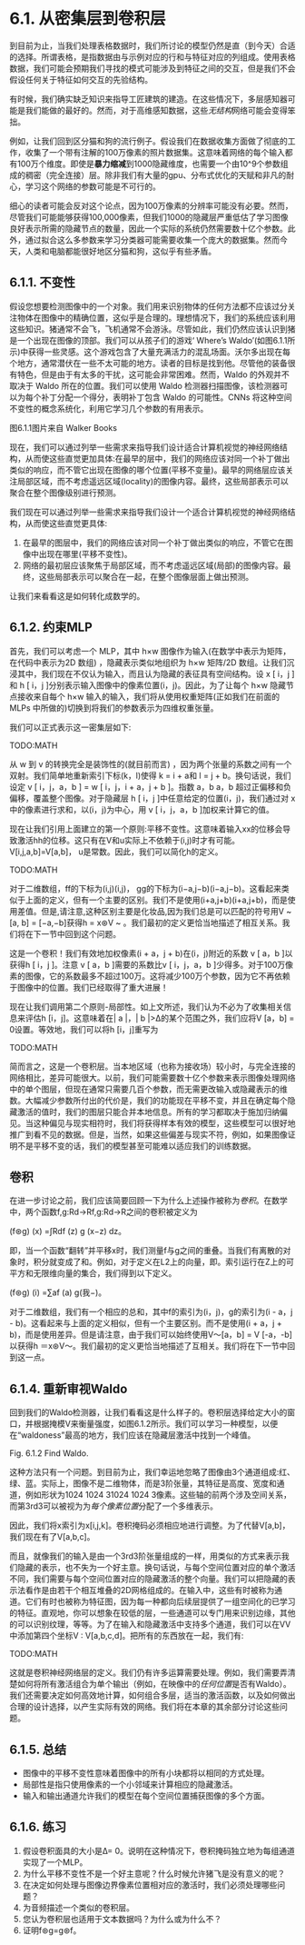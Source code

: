 

<!--
 * @version:
 * @Author:  StevenJokess https://github.com/StevenJokess
 * @Date: 2020-07-08 12:55:51
 * @LastEditors:  StevenJokess https://github.com/StevenJokess
 * @LastEditTime: 2020-07-16 20:15:24
 * @Description:translate
 * @TODO::
 * @Reference:http://preview.d2l.ai/d2l-en/PR-1185/chapter_convolutional-neural-networks/why-conv.html
-->


# 6.1. 从密集层到卷积层

到目前为止，当我们处理表格数据时，我们所讨论的模型仍然是直（到今天）合适的选择。所谓表格，是指数据由与示例对应的行和与特征对应的列组成。使用表格数据，我们可能会预期我们寻找的模式可能涉及到特征之间的交互，但是我们不会假设任何关于特征如何交互的先验结构。

有时候，我们确实缺乏知识来指导工匠建筑的建造。在这些情况下，多层感知器可能是我们能做的最好的。然而，对于高维感知数据，这些*无结构*网络可能会变得笨拙。

例如，让我们回到区分猫和狗的流行例子。假设我们在数据收集方面做了彻底的工作，收集了一个带有注解的100万像素的照片数据集。这意味着网络的每个输入都有100万个维度。即使是**暴力缩减**到1000隐藏维度，也需要一个由10^9个参数组成的稠密（完全连接）层。除非我们有大量的gpu、分布式优化的天赋和非凡的耐心，学习这个网络的参数可能是不可行的。

细心的读者可能会反对这个论点，因为100万像素的分辨率可能没有必要。然而，尽管我们可能能够获得100,000像素，但我们1000的隐藏层严重低估了学习图像良好表示所需的隐藏节点的数量，因此一个实际的系统仍然需要数十亿个参数。此外，通过拟合这么多参数来学习分类器可能需要收集一个庞大的数据集。然而今天，人类和电脑都能很好地区分猫和狗，这似乎有些矛盾。

## 6.1.1. 不变性

假设您想要检测图像中的一个对象。我们用来识别物体的任何方法都不应该过分关注物体在图像中的精确位置，这似乎是合理的。理想情况下，我们的系统应该利用这些知识。猪通常不会飞，飞机通常不会游泳。尽管如此，我们仍然应该认识到猪是一个出现在图像的顶部。我们可以从孩子们的游戏‘ Where’s Waldo’(如图6.1.1所示)中获得一些灵感。这个游戏包含了大量充满活力的混乱场面。沃尔多出现在每个地方，通常潜伏在一些不太可能的地方。读者的目标是找到他。尽管他的装备很有特色，但是由于有太多的干扰，这可能会非常困难。然而，Waldo 的外观并不取决于 Waldo 所在的位置。我们可以使用 Waldo 检测器扫描图像，该检测器可以为每个补丁分配一个得分，表明补丁包含 Waldo 的可能性。CNNs 将这种空间不变性的概念系统化，利用它学习几个参数的有用表示。

图6.1.1图片来自 Walker Books

现在，我们可以通过列举一些需求来指导我们设计适合计算机视觉的神经网络结构，从而使这些直觉更加具体:在最早的层中，我们的网络应该对同一个补丁做出类似的响应，而不管它出现在图像的哪个位置(平移不变量)。最早的网络层应该关注局部区域，而不考虑遥远区域(locality)的图像内容。最终，这些局部表示可以聚合在整个图像级别进行预测。

我们现在可以通过列举一些需求来指导我们设计一个适合计算机视觉的神经网络结构，从而使这些直觉更具体:

1. 在最早的图层中，我们的网络应该对同一个补丁做出类似的响应，不管它在图像中出现在哪里(平移不变性)。
2. 网络的最初层应该聚焦于局部区域，而不考虑遥远区域(局部)的图像内容。最终，这些局部表示可以聚合在一起，在整个图像层面上做出预测。

让我们来看看这是如何转化成数学的。

## 6.1.2. 约束MLP

首先，我们可以考虑一个 MLP，其中 h×w 图像作为输入(在数学中表示为矩阵，在代码中表示为2D 数组) ，隐藏表示类似地组织为 h×w 矩阵/2D 数组。让我们沉浸其中，我们现在不仅认为输入，而且认为隐藏的表征具有空间结构。设 x [ i，j ]和 h [ i，j ]分别表示输入图像中的像素位置(i，j)。因此，为了让每个 h×w 隐藏节点接收来自每个 h×w 输入的输入，我们将从使用权重矩阵(正如我们在前面的 MLPs 中所做的)切换到将我们的参数表示为四维权重张量。

我们可以正式表示这一密集层如下:

TODO:MATH

从 w 到 v 的转换完全是装饰性的(就目前而言) ，因为两个张量的系数之间有一个双射。我们简单地重新索引下标(k，l)使得 k = i + a和 l = j + b。换句话说，我们设定 v [ i，j，a，b ] = w [ i，j，i + a，j + b ]。指数 a，b a，b 超过正偏移和负偏移，覆盖整个图像。对于隐藏层 h [ i，j ]中任意给定的位置(i，j)，我们通过对 x 中的像素进行求和，以(i，j)为中心，用 v [ i，j，a，b ]加权来计算它的值。

现在让我们引用上面建立的第一个原则:平移不变性。这意味着输入xx的位移会导致激活hh的位移。这只有在V和u实际上不依赖于(i,j)时才有可能。V[i,j,a,b]=V[a,b]， u是常数。因此，我们可以简化h的定义。

TODO:MATH

对于二维数组，ff的下标为(i,j)(i,j)， gg的下标为(i−a,j−b)(i−a,j−b)。这看起来类似于上面的定义，但有一个主要的区别。我们不是使用(i+a,j+b)(i+a,j+b)，而是使用差值。但是,请注意,这种区别主要是化妆品,因为我们总是可以匹配的符号用V ~ [a, b] = [−a,−b]获得h = x⊛V ~ 。我们最初的定义更恰当地描述了相互关系。我们将在下一节中回到这个问题。

这是一个卷积！我们有效地加权像素(i + a，j + b)在(i，j)附近的系数 v [ a，b ]以获得h [ i，j ]。注意 v [ a，b ]需要的系数比v [ i，j，a，b ]少得多。对于100万像素的图像，它的系数最多不超过100万。这将减少100万个参数，因为它不再依赖于图像中的位置。我们已经取得了重大进展！

现在让我们调用第二个原则-局部性。如上文所述，我们认为不必为了收集相关信息来评估h [i，j]。这意味着在| a |，| b |>Δ的某个范围之外，我们应将V [a，b] = 0设置。等效地，我们可以将h [i，j]重写为

TODO:MATH

简而言之，这是一个卷积层。当本地区域（也称为接收场）较小时，与完全连接的网络相比，差异可能很大。以前，我们可能需要数十亿个参数来表示图像处理网络中的单个图层，但现在通常只需要几百个参数，而无需更改输入或隐藏表示的维数。大幅减少参数所付出的代价是，我们的功能现在平移不变，并且在确定每个隐藏激活的值时，我们的图层只能合并本地信息。所有的学习都取决于施加归纳偏见。当这种偏见与现实相符时，我们将获得样本有效的模型，这些模型可以很好地推广到看不见的数据。但是，当然，如果这些偏差与现实不符，例如，如果图像证明不是平移不变的话，我们的模型甚至可能难以适应我们的训练数据。

## 卷积

在进一步讨论之前，我们应该简要回顾一下为什么上述操作被称为*卷积*。在数学中，两个函数f,g:Rd→Rf,g:Rd→R之间的卷积被定义为

(f⊛g) (x) =∫Rdf (z) g (x−z) dz。

即，当一个函数“翻转”并平移x时，我们测量f与g之间的重叠。当我们有离散的对象时，积分就变成了和。例如，对于定义在L2上的向量，即。索引运行在Z上的可平方和无限维向量的集合，我们得到以下定义。

(f⊛g) (i) =∑af (a) g(我−)。

对于二维数组，我们有一个相应的总和，其中f的索引为(i，j)，g的索引为(i - a，j - b)。这看起来与上面的定义相似，但有一个主要区别。而不是使用(i + a，j + b)，而是使用差异。但是请注意，由于我们可以始终使用V〜[a，b] = V [-a，-b] 以获得h ＝x⊛V〜。我们最初的定义更恰当地描述了互相关。我们将在下一节中回到这一点。

## 6.1.4. 重新审视Waldo

回到我们的Waldo检测器，让我们看看这是什么样子的。卷积层选择给定大小的窗口，并根据掩模V来衡量强度，如图6.1.2所示。我们可以学习一种模型，以便在“waldoness”最高的地方，我们应该在隐藏层激活中找到一个峰值。

Fig. 6.1.2 Find Waldo.

这种方法只有一个问题。到目前为止，我们幸运地忽略了图像由3个通道组成:红、绿、蓝。实际上，图像不是二维物体，而是3阶张量，其特征是高度、宽度和通道，例如形状为1024 1024 31024 1024 3像素。这些轴的前两个涉及空间关系，而第3rd3可以被视为为*每个像素位置*分配了一个多维表示。

因此，我们将x索引为x[i,j,k]。卷积掩码必须相应地进行调整。为了代替V[a,b]，我们现在有了V[a,b,c]。

而且，就像我们的输入是由一个3rd3阶张量组成的一样，用类似的方式来表示我们隐藏的表示，也不失为一个好主意。换句话说，与每个空间位置对应的单个激活不同，我们需要与每个空间位置对应的隐藏激活的整个向量。我们可以把隐藏的表示法看作是由若干个相互堆叠的2D网格组成的。在输入中，这些有时被称为通道。它们有时也被称为特征图，因为每一种都向后续层提供了一组空间化的已学习的特征。直观地，你可以想象在较低的层，一些通道可以专门用来识别边缘，其他的可以识别纹理，等等。为了在输入和隐藏激活中支持多个通道，我们可以在VV中添加第四个坐标V :  V[a,b,c,d]。把所有的东西放在一起，我们有:

TODO:MATH

这就是卷积神经网络层的定义。我们仍有许多运算需要处理。例如，我们需要弄清楚如何将所有激活组合为单个输出（例如，在映像中的*任何位置*是否有Waldo）。我们还需要决定如何高效地计算，如何组合多层，适当的激活函数，以及如何做出合理的设计选择，以产生实际有效的网络。我们将在本章的其余部分讨论这些问题。

## 6.1.5. 总结

* 图像中的平移不变性意味着图像中的所有小块都将以相同的方式处理。
* 局部性是指只使用像素的一个小邻域来计算相应的隐藏激活。
* 输入和输出通道允许我们的模型在每个空间位置捕获图像的多个方面。

## 6.1.6. 练习

1. 假设卷积面具的大小是Δ= 0。说明在这种情况下，卷积掩码独立地为每组通道实现了一个MLP。
2. 为什么平移不变性不是一个好主意呢？什么时候允许猪飞是没有意义的呢？
3. 在决定如何处理与图像边界像素位置相对应的激活时，我们必须处理哪些问题？
4. 为音频描述一个类似的卷积层。
5. 您认为卷积层也适用于文本数据吗？为什么或为什么不？
6. 证明f⊛g=g⊛f。
